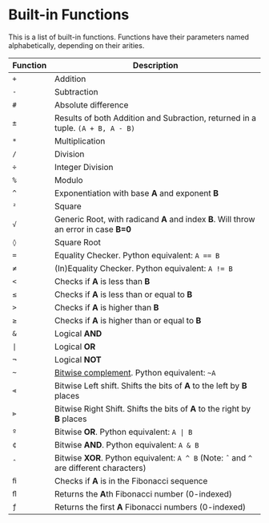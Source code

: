 # Built-in Functions

This is a list of built-in functions. Functions have their parameters named alphabetically, depending on their arities.



Function|Description
--------|------------
`+`|Addition
`-`|Subtraction
`#`|Absolute difference
`±`|Results of both Addition and Subraction, returned in a tuple. `(A + B, A - B)`
`*`|Multiplication
`/`|Division
`÷`|Integer Division
`%`|Modulo
`^`|Exponentiation with base **A** and exponent **B**
`²`|Square
`√`|Generic Root, with radicand **A** and index **B**. Will throw an error in case **B=0**
`◊`|Square Root
`=`|Equality Checker. Python equivalent: `A == B`
`≠`|(In)Equality Checker. Python equivalent: `A != B`
`<`|Checks if **A** is less than **B**
`≤`|Checks if **A** is less than or equal to **B**
`>`|Checks if **A** is higher than **B**
`≥`|Checks if **A** is higher than or equal to **B**
`&`|Logical **AND**
`\|`|Logical **OR**
`¬`|Logical **NOT**
`~`|[Bitwise complement](https://stackoverflow.com/questions/791328/how-does-the-bitwise-complement-operator-work). Python equivalent: `~A`
`⪡`|Bitwise Left shift. Shifts the bits of **A** to the left by **B** places
`⪢`|Bitwise Right Shift. Shifts the bits of **A** to the right by **B** places
`º`|Bitwise **OR**. Python equivalent: `A \| B`
`¢`|Bitwise **AND**. Python equivalent: `A & B`
`ˆ`|Bitwise **XOR**. Python equivalent: `A ^ B` (Note: `ˆ` and `^` are different characters)
`ﬁ`|Checks if **A** is in the Fibonacci sequence
`ﬂ`|Returns the **A**th Fibonacci number (0-indexed)
`ƒ`|Returns the first **A** Fibonacci numbers (0-indexed)



